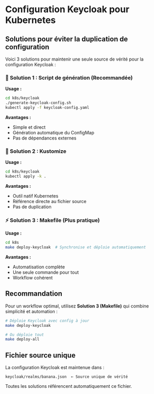 # Configuration Keycloak pour Kubernetes

## Solutions pour éviter la duplication de configuration

Voici 3 solutions pour maintenir une seule source de vérité pour la configuration Keycloak :

### 🚀 Solution 1 : Script de génération (Recommandée)

**Usage :**
```bash
cd k8s/keycloak
./generate-keycloak-config.sh
kubectl apply -f keycloak-config.yaml
```

**Avantages :**
- Simple et direct
- Génération automatique du ConfigMap
- Pas de dépendances externes

### 🔧 Solution 2 : Kustomize

**Usage :**
```bash
cd k8s/keycloak
kubectl apply -k .
```

**Avantages :**
- Outil natif Kubernetes
- Référence directe au fichier source
- Pas de duplication

### ⚡ Solution 3 : Makefile (Plus pratique)

**Usage :**
```bash
cd k8s
make deploy-keycloak  # Synchronise et déploie automatiquement
```

**Avantages :**
- Automatisation complète
- Une seule commande pour tout
- Workflow cohérent

## Recommandation

Pour un workflow optimal, utilisez **Solution 3 (Makefile)** qui combine simplicité et automation :

```bash
# Déploie Keycloak avec config à jour
make deploy-keycloak

# Ou déploie tout
make deploy-all
```

## Fichier source unique

La configuration Keycloak est maintenue dans :
```
keycloak/realms/banana.json  ← Source unique de vérité
```

Toutes les solutions référencent automatiquement ce fichier.